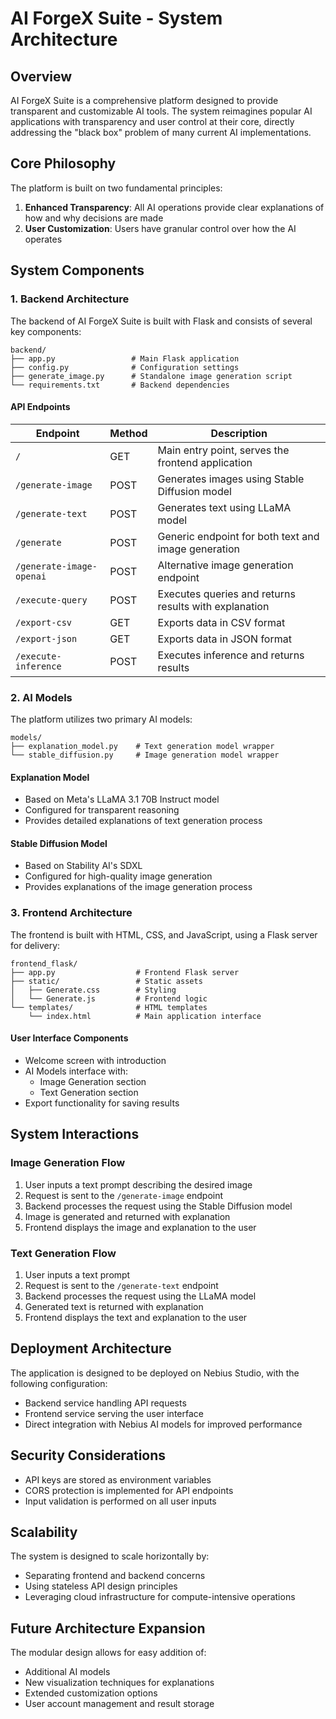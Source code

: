 # AI ForgeX Suite - System Architecture

## Overview

AI ForgeX Suite is a comprehensive platform designed to provide transparent and customizable AI tools. The system reimagines popular AI applications with transparency and user control at their core, directly addressing the "black box" problem of many current AI implementations.

## Core Philosophy

The platform is built on two fundamental principles:
1. **Enhanced Transparency**: All AI operations provide clear explanations of how and why decisions are made
2. **User Customization**: Users have granular control over how the AI operates

## System Components

### 1. Backend Architecture

The backend of AI ForgeX Suite is built with Flask and consists of several key components:

```
backend/
├── app.py                 # Main Flask application
├── config.py              # Configuration settings
├── generate_image.py      # Standalone image generation script
└── requirements.txt       # Backend dependencies
```

#### API Endpoints

| Endpoint | Method | Description |
|----------|--------|-------------|
| `/` | GET | Main entry point, serves the frontend application |
| `/generate-image` | POST | Generates images using Stable Diffusion model |
| `/generate-text` | POST | Generates text using LLaMA model |
| `/generate` | POST | Generic endpoint for both text and image generation |
| `/generate-image-openai` | POST | Alternative image generation endpoint |
| `/execute-query` | POST | Executes queries and returns results with explanation |
| `/export-csv` | GET | Exports data in CSV format |
| `/export-json` | GET | Exports data in JSON format |
| `/execute-inference` | POST | Executes inference and returns results |

### 2. AI Models

The platform utilizes two primary AI models:

```
models/
├── explanation_model.py    # Text generation model wrapper
└── stable_diffusion.py     # Image generation model wrapper
```

#### Explanation Model
- Based on Meta's LLaMA 3.1 70B Instruct model
- Configured for transparent reasoning
- Provides detailed explanations of text generation process

#### Stable Diffusion Model
- Based on Stability AI's SDXL
- Configured for high-quality image generation
- Provides explanations of the image generation process

### 3. Frontend Architecture

The frontend is built with HTML, CSS, and JavaScript, using a Flask server for delivery:

```
frontend_flask/
├── app.py                  # Frontend Flask server
├── static/                 # Static assets
│   ├── Generate.css        # Styling
│   └── Generate.js         # Frontend logic
└── templates/              # HTML templates
    └── index.html          # Main application interface
```

#### User Interface Components
- Welcome screen with introduction
- AI Models interface with:
  - Image Generation section
  - Text Generation section
- Export functionality for saving results

## System Interactions

### Image Generation Flow

1. User inputs a text prompt describing the desired image
2. Request is sent to the `/generate-image` endpoint
3. Backend processes the request using the Stable Diffusion model
4. Image is generated and returned with explanation
5. Frontend displays the image and explanation to the user

### Text Generation Flow

1. User inputs a text prompt
2. Request is sent to the `/generate-text` endpoint
3. Backend processes the request using the LLaMA model
4. Generated text is returned with explanation
5. Frontend displays the text and explanation to the user

## Deployment Architecture

The application is designed to be deployed on Nebius Studio, with the following configuration:

- Backend service handling API requests
- Frontend service serving the user interface
- Direct integration with Nebius AI models for improved performance

## Security Considerations

- API keys are stored as environment variables
- CORS protection is implemented for API endpoints
- Input validation is performed on all user inputs

## Scalability

The system is designed to scale horizontally by:
- Separating frontend and backend concerns
- Using stateless API design principles
- Leveraging cloud infrastructure for compute-intensive operations

## Future Architecture Expansion

The modular design allows for easy addition of:
- Additional AI models
- New visualization techniques for explanations
- Extended customization options
- User account management and result storage